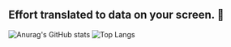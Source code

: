 ## Effort translated to data on your screen. 🎈

![Anurag's GitHub stats](https://github-readme-stats.vercel.app/api?username=ottomazeli&show=reviews,discussions_started,discussions_answered,prs_merged,prs_merged_percentage)
![Top Langs](https://github-readme-stats.vercel.app/api/top-langs/?username=ottomazeli&layout=compact)

